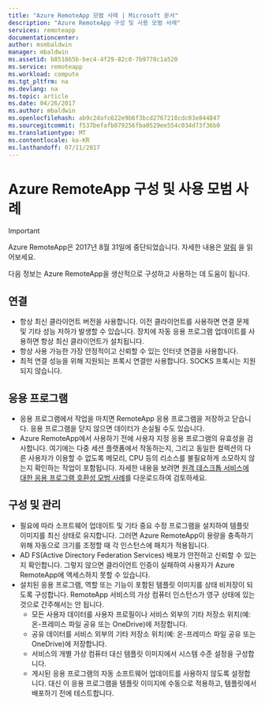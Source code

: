 ```yaml
---
title: "Azure RemoteApp 모범 사례 | Microsoft 문서"
description: "Azure RemoteApp 구성 및 사용 모범 사례"
services: remoteapp
documentationcenter: 
author: msmbaldwin
manager: mbaldwin
ms.assetid: b851865b-bec4-4f29-82c0-7b9770c1a520
ms.service: remoteapp
ms.workload: compute
ms.tgt_pltfrm: na
ms.devlang: na
ms.topic: article
ms.date: 04/26/2017
ms.author: mbaldwin
ms.openlocfilehash: ab9c2dafc622e9b6f3bcd2767218cdc03e844847
ms.sourcegitcommit: f537befafb079256fba0529ee554c034d73f36b0
ms.translationtype: MT
ms.contentlocale: ko-KR
ms.lasthandoff: 07/11/2017
---
```

# <a name="best-practices-for-configuring-and-using-azure-remoteapp"></a>Azure RemoteApp 구성 및 사용 모범 사례
> [!IMPORTANT]
> Azure RemoteApp은 2017년 8월 31일에 중단되었습니다. 자세한 내용은 [알림](https://blogs.technet.microsoft.com/enterprisemobility/2016/08/12/application-remoting-and-the-cloud/) 을 읽어보세요.
> 
> 

다음 정보는 Azure RemoteApp을 생산적으로 구성하고 사용하는 데 도움이 됩니다.

## <a name="connectivity"></a>연결
* 항상 최신 클라이언트 버전을 사용합니다. 이전 클라이언트를 사용하면 연결 문제 및 기타 성능 저하가 발생할 수 있습니다. 장치에 자동 응용 프로그램 업데이트를 사용하면 항상 최신 클라이언트가 설치됩니다.
* 항상 사용 가능한 가장 안정적이고 신뢰할 수 있는 인터넷 연결을 사용합니다.  
* 최적 연결 성능을 위해 지원되는 프록시 연결만 사용합니다.  SOCKS 프록시는 지원되지 않습니다.

## <a name="applications"></a>응용 프로그램
* 응용 프로그램에서 작업을 마치면 RemoteApp 응용 프로그램을 저장하고 닫습니다. 응용 프로그램을 닫지 않으면 데이터가 손실될 수도 있습니다.
* Azure RemoteApp에서 사용하기 전에 사용자 지정 응용 프로그램의 유효성을 검사합니다. 여기에는 다중 세션 플랫폼에서 작동하는지, 그리고 동일한 컬렉션의 다른 사용자가 이용할 수 없도록 메모리, CPU 등의 리소스를 불필요하게 소모하지 않는지 확인하는 작업이 포함됩니다. 자세한 내용을 보려면 [원격 데스크톱 서비스에 대한 응용 프로그램 호환성 모범 사례](http://www.dabcc.com/resources/Application%20Compatibility%20Best%20Practices%20for%20Remote%20Desktop%20Services.pdf)를 다운로드하여 검토하세요.

## <a name="configuration-and-management"></a>구성 및 관리
* 필요에 따라 소프트웨어 업데이트 및 기타 중요 수정 프로그램을 설치하여 템플릿 이미지를 최신 상태로 유지합니다. 그러면 Azure RemoteApp이 용량을 충족하기 위해 자동으로 크기를 조정할 때 각 인스턴스에 패치가 적용됩니다.  
* AD FS(Active Directory Federation Services) 배포가 안전하고 신뢰할 수 있는지 확인합니다. 그렇지 않으면 클라이언트 인증이 실패하여 사용자가 Azure RemoteApp에 액세스하지 못할 수 있습니다.
* 설치된 응용 프로그램, 역할 또는 기능이 포함된 템플릿 이미지를 상태 비저장이 되도록 구성합니다. RemoteApp 서비스의 가상 컴퓨터 인스턴스가 영구 상태에 있는 것으로 간주해서는 안 됩니다.
  * 모든 사용자 데이터를 사용자 프로필이나 서비스 외부의 기타 저장소 위치(예: 온-프레미스 파일 공유 또는 OneDrive)에 저장합니다.
  * 공유 데이터를 서비스 외부의 기타 저장소 위치(예: 온-프레미스 파일 공유 또는 OneDrive)에 저장합니다.
  * 서비스의 개별 가상 컴퓨터 대신 템플릿 이미지에서 시스템 수준 설정을 구성합니다.
  * 게시된 응용 프로그램의 자동 소프트웨어 업데이트를 사용하지 않도록 설정합니다. 대신 이 응용 프로그램을 템플릿 이미지에 수동으로 적용하고, 템플릿에서 배포하기 전에 테스트합니다.

